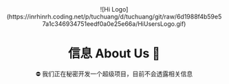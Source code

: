 <div align=center>![Hi Logo](https://inrhinrh.coding.net/p/tuchuang/d/tuchuang/git/raw/6d1988f4b59e57a1c346934751eedf0a0e25e66a/HiUsersLogo.gif)

# 信息 About Us 👋

⛔ 我们正在秘密开发一个超级项目，目前不会透露相关信息
